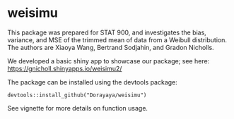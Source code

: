 # weisimu

This package was prepared for STAT 900, and investigates the bias, variance, and MSE of the trimmed mean of data from a Weibull distribution.
The authors are Xiaoya Wang, Bertrand Sodjahin, and Gradon Nicholls.

We developed a basic shiny app to showcase our package; see here: https://gnicholl.shinyapps.io/weisimu2/

The package can be installed using the devtools package:

```
devtools::install_github("Dorayaya/weisimu")
```

See vignette for more details on function usage.
